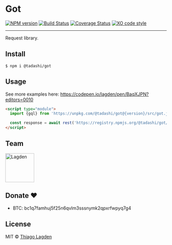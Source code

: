 # Got

[![NPM version][npm-img]][npm]
[![Build Status][ci-img]][ci]
[![Coverage Status][coveralls-img]][coveralls]
[![XO code style][xo-img]][xo]


[npm-img]:         https://img.shields.io/npm/v/@tadashi/got.svg
[npm]:             https://www.npmjs.com/package/@tadashi/got
[ci-img]:          https://github.com/lagden/got/actions/workflows/nodejs.yml/badge.svg
[ci]:              https://github.com/lagden/got/actions/workflows/nodejs.yml
[coveralls-img]:   https://coveralls.io/repos/github/lagden/got/badge.svg?branch=main
[coveralls]:       https://coveralls.io/github/lagden/got?branch=main
[xo-img]:          https://img.shields.io/badge/code_style-XO-5ed9c7.svg
[xo]:              https://github.com/sindresorhus/xo


---


Request library.


## Install

```
$ npm i @tadashi/got
```


## Usage

See more examples here: https://codepen.io/lagden/pen/BaqXJPN?editors=0010

```html
<script type="module">
  import {gql} from 'https://unpkg.com/@tadashi/got@{version}/src/got.js'

  const response = await rest('https://registry.npmjs.org/@tadashi/got/latest', {options: {method: 'GET'}})
</script>
```


## Team

[<img src="https://avatars.githubusercontent.com/u/130963?s=390" alt="Lagden" width="90">](https://github.com/lagden)


## Donate ❤️

- BTC: bc1q7famhuj5f25n6qvlm3sssnymk2qpxrfwpyq7g4


## License

MIT © [Thiago Lagden](https://github.com/lagden)
